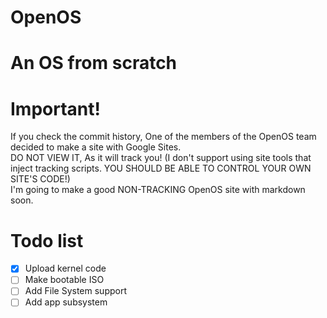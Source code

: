 # OpenOS
# An OS from scratch
# Important!
If you check the commit history, One of the members of the OpenOS team decided to make a site with Google Sites.  
DO NOT VIEW IT, As it will track you! (I don't support using site tools that inject tracking scripts. YOU SHOULD BE ABLE TO CONTROL YOUR OWN SITE'S CODE!)  
I'm going to make a good NON-TRACKING OpenOS site with markdown soon.  
# Todo list
- [x] Upload kernel code
- [ ] Make bootable ISO
- [ ] Add File System support
- [ ] Add app subsystem
